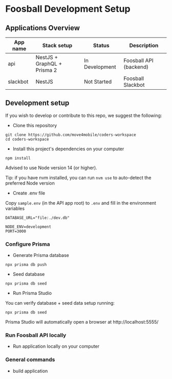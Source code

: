 # Foosball Development Setup

## Applications Overview

| App name | Stack setup                 | Status         | Description            |
| -------- | --------------------------- | -------------- | ---------------------- |
| api      | NestJS + GraphQL + Prisma 2 | In Development | Foosball API (backend) |
| slackbot | NestJS                      | Not Started    | Foosball Slackbot      |

## Development setup

If you wish to develop or contribute to this repo, we suggest the following:

- Clone this repository

```
git clone https://github.com/move4mobile/coders-workspace
cd coders-workspace
```

- Install this project's dependencies on your computer

```
npm install
```

Advised to use Node version 14 (or higher).

Tip: if you have nvm installed, you can run `nvm use` to auto-detect the preferred Node version

- Create .env file

Copy `sample.env` (in the API app root) to `.env` and fill in the environment variables

```
DATABASE_URL="file:./dev.db"

NODE_ENV=development
PORT=3000
```

### Configure Prisma

- Generate Prisma database

```
npx prisma db push
```

- Seed database

```
npx prisma db seed
```

- Run Prisma Studio

You can verify database + seed data setup running:

```
npx prisma db seed
```

Prisma Studio will automatically open a browser at http://localhost:5555/

### Run Foosball API locally

- Run application locally on your computer

### General commands

- build application
